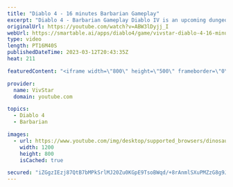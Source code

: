 ```yaml
---
title: "Diablo 4 - 16 minutes Barbarian Gameplay"
excerpt: "Diablo 4 - Barbarian Gameplay Diablo IV is an upcoming dungeon crawler action role-playing game by Blizzard Entertainment, ..."
originalUrl: https://youtube.com/watch?v=ABW3lDyjj_I
webUrl: https://smartable.ai/apps/diablo4/game/vivstar-diablo-4-16-minutes-barbarian-gameplay/
type: video
length: PT16M40S
publishedDateTime: 2023-03-12T20:43:35Z
heat: 211

featuredContent: "<iframe width=\"800\" height=\"500\" frameborder=\"0\" src=\"https://www.youtube.com/embed/ABW3lDyjj_I\" allow=\"accelerometer; autoplay; encrypted-media; gyroscope; picture-in-picture\" allowfullscreen></iframe>"

provider:
  name: VivStar
  domain: youtube.com

topics:
  - Diablo 4
  - Barbarian

images:
  - url: https://www.youtube.com/img/desktop/supported_browsers/dinosaur.png
    width: 1200
    height: 800
    isCached: true

secured: "iZGgzIEzj87QtB7bMPkSrlMJ20Zu0KGpE9TsoBWqd/+8rAnmlSXuPMZzG8g9JhtkW8YDQED0qMDkRQaPmyNhZBxWQYVs+byrv6DriUmugmemrhG3olmjC5uiow5m3URXhTSLAqF8zMpafWcFLCnRxuKiDQfm2IhSoimYzdGijbn7lnvohth9+m9xY72Dg97DFxLUQgAO8XXvoqSG8Thcf/KdQJ1Xg977H6xHjhjctLBoOU0AlAn1hubB1qJ/pwzhxI8yGcAg1nQsg039yejbI+sqC8nrHBOptV+WGYKxV/ObpbpiSRooNVqAAk+3EO/QhUe2hIw2WAiyRk45NlFQjDcJxd4JNPj9uwkw8b5Sz56qJdo70yY9YitIqwu+wWkVKxz92cLq0rX9eV+l99samA==;UfB5oD/ZUuGX5ekLSP4q0A=="
---
```


